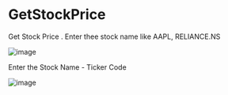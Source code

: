 # GetStockPrice
Get Stock Price . Enter thee stock name like AAPL, RELIANCE.NS

![image](https://github.com/sambeetmohapatra/GetStockPrice/assets/29731836/1cd6f535-9c0f-40fd-a5b9-7702d184dccb)

Enter the Stock Name - Ticker Code 

![image](https://github.com/sambeetmohapatra/GetStockPrice/assets/29731836/3dd0b3f2-32e9-41ef-814c-1e0a28362ad0)

